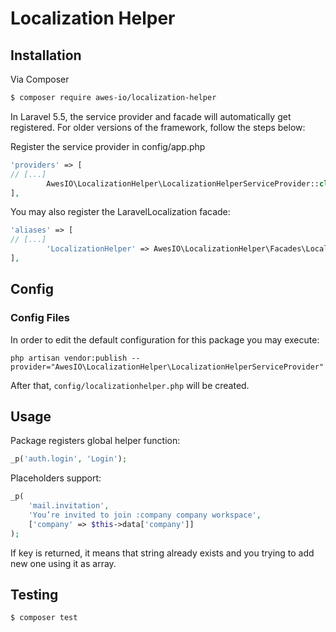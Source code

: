 # Localization Helper

## Installation

Via Composer

``` bash
$ composer require awes-io/localization-helper
```

In Laravel 5.5, the service provider and facade will automatically get registered. For older versions of the framework, follow the steps below:

Register the service provider in config/app.php
```php
'providers' => [
// [...]
        AwesIO\LocalizationHelper\LocalizationHelperServiceProvider::class,
],
```

You may also register the LaravelLocalization facade:

```php
'aliases' => [
// [...]
        'LocalizationHelper' => AwesIO\LocalizationHelper\Facades\LocalizationHelper::class,
],
```

## Config

### Config Files

In order to edit the default configuration for this package you may execute:

```
php artisan vendor:publish --provider="AwesIO\LocalizationHelper\LocalizationHelperServiceProvider"
```

After that, `config/localizationhelper.php` will be created.

## Usage

Package registers global helper function:

```php
_p('auth.login', 'Login');
```

Placeholders support:

```php
_p(
    'mail.invitation', 
    'You’re invited to join :company company workspace', 
    ['company' => $this->data['company']]
);
```

If key is returned, it means that string already exists and you trying to add new one using it as array.

## Testing

``` bash
$ composer test
```
